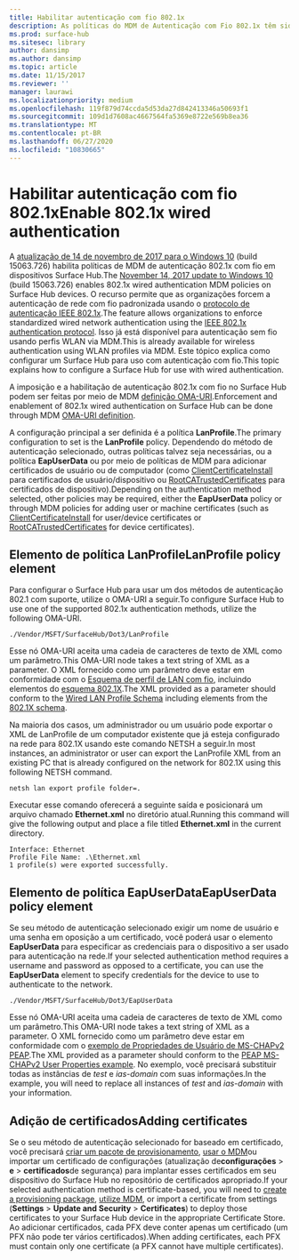 ```yaml
---
title: Habilitar autenticação com fio 802.1x
description: As políticas do MDM de Autenticação com Fio 802.1x têm sido habilitadas em dispositivos Surface Hub.
ms.prod: surface-hub
ms.sitesec: library
author: dansimp
ms.author: dansimp
ms.topic: article
ms.date: 11/15/2017
ms.reviewer: ''
manager: laurawi
ms.localizationpriority: medium
ms.openlocfilehash: 119f879d74ccda5d53da27d842413346a50693f1
ms.sourcegitcommit: 109d1d7608ac4667564fa5369e8722e569b8ea36
ms.translationtype: MT
ms.contentlocale: pt-BR
ms.lasthandoff: 06/27/2020
ms.locfileid: "10830665"
---
```

# <span data-ttu-id="8e0d3-103">Habilitar autenticação com fio 802.1x</span><span class="sxs-lookup"><span data-stu-id="8e0d3-103">Enable 802.1x wired authentication</span></span>

<span data-ttu-id="8e0d3-104">A [atualização de 14 de novembro de 2017 para o Windows 10](https://support.microsoft.com/help/4048954/windows-10-update-kb4048954) (build 15063.726) habilita políticas de MDM de autenticação 802.1x com fio em dispositivos Surface Hub.</span><span class="sxs-lookup"><span data-stu-id="8e0d3-104">The [November 14, 2017 update to Windows 10](https://support.microsoft.com/help/4048954/windows-10-update-kb4048954) (build 15063.726) enables 802.1x wired authentication MDM policies on Surface Hub devices.</span></span> <span data-ttu-id="8e0d3-105">O recurso permite que as organizações forcem a autenticação de rede com fio padronizada usando o [protocolo de autenticação IEEE 802.1x](http://www.ieee802.org/1/pages/802.1x-2010.html).</span><span class="sxs-lookup"><span data-stu-id="8e0d3-105">The feature allows organizations to enforce standardized wired network authentication using the [IEEE 802.1x authentication protocol](http://www.ieee802.org/1/pages/802.1x-2010.html).</span></span> <span data-ttu-id="8e0d3-106">Isso já está disponível para autenticação sem fio usando perfis WLAN via MDM.</span><span class="sxs-lookup"><span data-stu-id="8e0d3-106">This is already available for wireless authentication using WLAN profiles via MDM.</span></span> <span data-ttu-id="8e0d3-107">Este tópico explica como configurar um Surface Hub para uso com autenticação com fio.</span><span class="sxs-lookup"><span data-stu-id="8e0d3-107">This topic explains how to  configure a Surface Hub for use with wired authentication.</span></span> 

<span data-ttu-id="8e0d3-108">A imposição e a habilitação de autenticação 802.1x com fio no Surface Hub podem ser feitas por meio de MDM [definição OMA-URI](https://docs.microsoft.com/intune-classic/deploy-use/windows-10-policy-settings-in-microsoft-intune#oma-uri-settings).</span><span class="sxs-lookup"><span data-stu-id="8e0d3-108">Enforcement and enablement of 802.1x wired authentication on Surface Hub can be done through MDM [OMA-URI definition](https://docs.microsoft.com/intune-classic/deploy-use/windows-10-policy-settings-in-microsoft-intune#oma-uri-settings).</span></span> 

<span data-ttu-id="8e0d3-109">A configuração principal a ser definida é a política **LanProfile**.</span><span class="sxs-lookup"><span data-stu-id="8e0d3-109">The primary configuration to set is the **LanProfile** policy.</span></span> <span data-ttu-id="8e0d3-110">Dependendo do método de autenticação selecionado, outras políticas talvez seja necessárias, ou a política **EapUserData** ou por meio de políticas de MDM para adicionar certificados de usuário ou de computador (como [ClientCertificateInstall](https://docs.microsoft.com/windows/client-management/mdm/clientcertificateinstall-csp) para certificados de usuário/dispositivo ou [RootCATrustedCertificates](https://docs.microsoft.com/windows/client-management/mdm/rootcacertificates-csp) para certificados de dispositivo).</span><span class="sxs-lookup"><span data-stu-id="8e0d3-110">Depending on the authentication method selected, other policies may be required, either the **EapUserData** policy or through MDM policies for adding user or machine certificates (such as [ClientCertificateInstall](https://docs.microsoft.com/windows/client-management/mdm/clientcertificateinstall-csp) for user/device certificates or [RootCATrustedCertificates](https://docs.microsoft.com/windows/client-management/mdm/rootcacertificates-csp) for device certificates).</span></span> 

## <span data-ttu-id="8e0d3-111">Elemento de política LanProfile</span><span class="sxs-lookup"><span data-stu-id="8e0d3-111">LanProfile policy element</span></span>

<span data-ttu-id="8e0d3-112">Para configurar o Surface Hub para usar um dos métodos de autenticação 802.1 com suporte, utilize o OMA-URI a seguir.</span><span class="sxs-lookup"><span data-stu-id="8e0d3-112">To configure Surface Hub to use one of the supported 802.1x authentication methods, utilize the following OMA-URI.</span></span> 

```
./Vendor/MSFT/SurfaceHub/Dot3/LanProfile
```

<span data-ttu-id="8e0d3-113">Esse nó OMA-URI aceita uma cadeia de caracteres de texto de XML como um parâmetro.</span><span class="sxs-lookup"><span data-stu-id="8e0d3-113">This OMA-URI node takes a text string of XML as a parameter.</span></span> <span data-ttu-id="8e0d3-114">O XML fornecido como um parâmetro deve estar em conformidade com o [Esquema de perfil de LAN com fio](https://msdn.microsoft.com/library/cc233002.aspx), incluindo elementos do [esquema 802.1X](https://msdn.microsoft.com/library/cc233003.aspx).</span><span class="sxs-lookup"><span data-stu-id="8e0d3-114">The XML provided as a parameter should conform to the [Wired LAN Profile Schema](https://msdn.microsoft.com/library/cc233002.aspx) including elements from the [802.1X schema](https://msdn.microsoft.com/library/cc233003.aspx).</span></span> 

<span data-ttu-id="8e0d3-115">Na maioria dos casos, um administrador ou um usuário pode exportar o XML de LanProfile de um computador existente que já esteja configurado na rede para 802.1X usando este comando NETSH a seguir.</span><span class="sxs-lookup"><span data-stu-id="8e0d3-115">In most instances, an administrator or user can export the LanProfile XML from an existing PC that is already configured on the network for 802.1X using this following NETSH command.</span></span> 

```
netsh lan export profile folder=.
```

<span data-ttu-id="8e0d3-116">Executar esse comando oferecerá a seguinte saída e posicionará um arquivo chamado **Ethernet.xml** no diretório atual.</span><span class="sxs-lookup"><span data-stu-id="8e0d3-116">Running this command will give the following output and place a file titled **Ethernet.xml** in the current directory.</span></span> 

```
Interface: Ethernet
Profile File Name: .\Ethernet.xml
1 profile(s) were exported successfully.
```

## <span data-ttu-id="8e0d3-117">Elemento de política EapUserData</span><span class="sxs-lookup"><span data-stu-id="8e0d3-117">EapUserData policy element</span></span>

<span data-ttu-id="8e0d3-118">Se seu método de autenticação selecionado exigir um nome de usuário e uma senha em oposição a um certificado, você poderá usar o elemento **EapUserData** para especificar as credenciais para o dispositivo a ser usado para autenticação na rede.</span><span class="sxs-lookup"><span data-stu-id="8e0d3-118">If your selected authentication method requires a username and password as opposed to a certificate, you can use the **EapUserData** element to specify credentials for the device to use to authenticate to the network.</span></span> 

```
./Vendor/MSFT/SurfaceHub/Dot3/EapUserData 
```

<span data-ttu-id="8e0d3-119">Esse nó OMA-URI aceita uma cadeia de caracteres de texto de XML como um parâmetro.</span><span class="sxs-lookup"><span data-stu-id="8e0d3-119">This OMA-URI node takes a text string of XML as a parameter.</span></span> <span data-ttu-id="8e0d3-120">O XML fornecido como um parâmetro deve estar em conformidade com o [exemplo de Propriedades de Usuário de MS-CHAPv2 PEAP](https://msdn.microsoft.com/library/windows/desktop/bb891979).</span><span class="sxs-lookup"><span data-stu-id="8e0d3-120">The XML provided as a parameter should conform to the [PEAP MS-CHAPv2 User Properties example](https://msdn.microsoft.com/library/windows/desktop/bb891979).</span></span> <span data-ttu-id="8e0d3-121">No exemplo, você precisará substituir todas as instâncias de *test* e *ias-domain* com suas informações.</span><span class="sxs-lookup"><span data-stu-id="8e0d3-121">In the example, you will need to replace all instances of *test* and *ias-domain* with your information.</span></span>



## <span data-ttu-id="8e0d3-122">Adição de certificados</span><span class="sxs-lookup"><span data-stu-id="8e0d3-122">Adding certificates</span></span>

<span data-ttu-id="8e0d3-123">Se o seu método de autenticação selecionado for baseado em certificado, você precisará [criar um pacote de provisionamento](provisioning-packages-for-surface-hub.md), [usar o MDM](https://docs.microsoft.com/windows/client-management/mdm/clientcertificateinstall-csp)ou importar um certificado de configurações (atualização de**configurações**  >  **e**  >  **certificados**de segurança) para implantar esses certificados em seu dispositivo do Surface Hub no repositório de certificados apropriado.</span><span class="sxs-lookup"><span data-stu-id="8e0d3-123">If your selected authentication method is certificate-based, you will need to [create a provisioning package](provisioning-packages-for-surface-hub.md), [utilize MDM](https://docs.microsoft.com/windows/client-management/mdm/clientcertificateinstall-csp), or import a certificate from settings (**Settings** > **Update and Security** > **Certificates**) to deploy those certificates to your Surface Hub device in the appropriate Certificate Store.</span></span> <span data-ttu-id="8e0d3-124">Ao adicionar certificados, cada PFX deve conter apenas um certificado (um PFX não pode ter vários certificados).</span><span class="sxs-lookup"><span data-stu-id="8e0d3-124">When adding certificates, each PFX must contain only one certificate (a PFX cannot have multiple certificates).</span></span>

